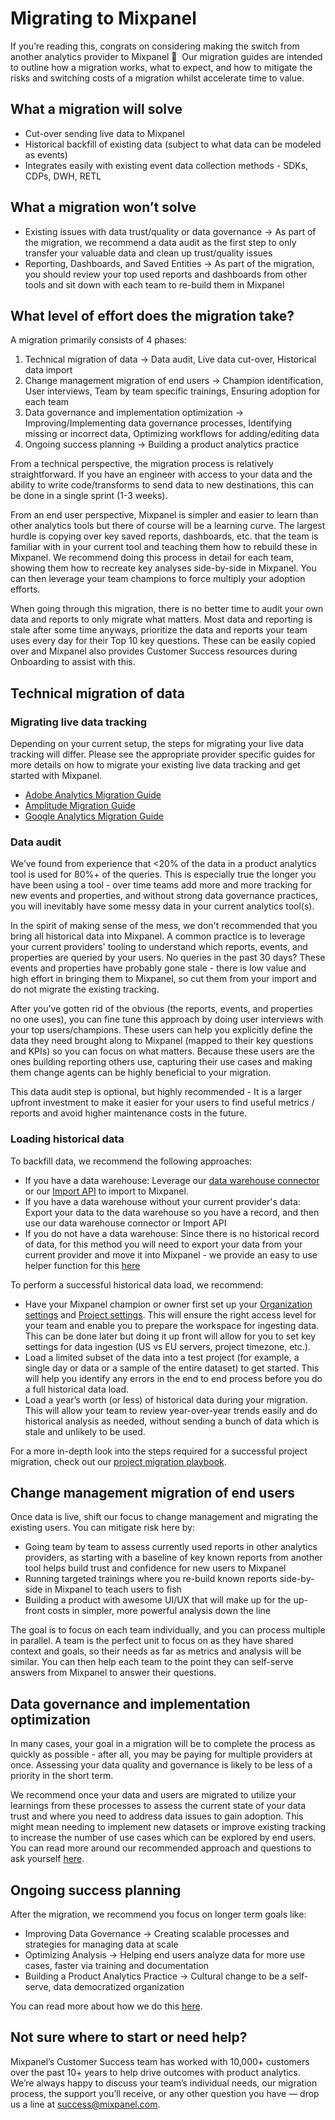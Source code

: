 # Migrating to Mixpanel

If you’re reading this, congrats on considering making the switch from another analytics provider to Mixpanel 🎊  Our migration guides are intended to outline how a migration works, what to expect, and how to mitigate the risks and switching costs of a migration whilst accelerate time to value.

## What a migration will solve

- Cut-over sending live data to Mixpanel
- Historical backfill of existing data (subject to what data can be modeled as events)
- Integrates easily with existing event data collection methods - SDKs, CDPs, DWH, RETL

## What a migration won’t solve

- Existing issues with data trust/quality or data governance → As part of the migration, we recommend a data audit as the first step to only transfer your valuable data and clean up trust/quality issues
- Reporting, Dashboards, and Saved Entities → As part of the migration, you should review your top used reports and dashboards from other tools and sit down with each team to re-build them in Mixpanel

## What level of effort does the migration take?

A migration primarily consists of 4 phases:

1. Technical migration of data → Data audit, Live data cut-over, Historical data import
2. Change management migration of end users → Champion identification, User interviews, Team by team specific trainings, Ensuring adoption for each team
3. Data governance and implementation optimization → Improving/Implementing data governance processes, Identifying missing or incorrect data, Optimizing workflows for adding/editing data
4. Ongoing success planning → Building a product analytics practice

From a technical perspective, the migration process is relatively straightforward. If you have an engineer with access to your data and the ability to write code/transforms to send data to new destinations, this can be done in a single sprint (1-3 weeks).

From an end user perspective, Mixpanel is simpler and easier to learn than other analytics tools but there of course will be a learning curve. The largest hurdle is copying over key saved reports, dashboards, etc. that the team is familiar with in your current tool and teaching them how to rebuild these in Mixpanel. We recommend doing this process in detail for each team, showing them how to recreate key analyses side-by-side in Mixpanel. You can then leverage your team champions to force multiply your adoption efforts.

When going through this migration, there is no better time to audit your own data and reports to only migrate what matters. Most data and reporting is stale after some time anyways, prioritize the data and reports your team uses every day for their Top 10 key questions. These can be easily copied over and Mixpanel also provides Customer Success resources during Onboarding to assist with this.

## Technical migration of data

### Migrating live data tracking

Depending on your current setup, the steps for migrating your live data tracking will differ. Please see the appropriate provider specific guides for more details on how to migrate your existing live data tracking and get started with Mixpanel.

- [Adobe Analytics Migration Guide](/docs/migration/adobe-analytics)
- [Amplitude Migration Guide](/docs/migration/amplitude)
- [Google Analytics Migration Guide](/docs/migration/google-analytics)

### Data audit

We’ve found from experience that <20% of the data in a product analytics tool is used for 80%+ of the queries. This is especially true the longer you have been using a tool - over time teams add more and more tracking for new events and properties, and without strong data governance practices, you will inevitably have some messy data in your current analytics tool(s).

In the spirit of making sense of the mess, we don't recommended that you bring all historical data into Mixpanel. A common practice is to leverage your current providers' tooling to understand which reports, events, and properties are queried by your users. No queries in the past 30 days? These events and properties have probably gone stale - there is low value and high effort in bringing them to Mixpanel, so cut them from your import and do not migrate the existing tracking.

After you’ve gotten rid of the obvious (the reports, events, and properties no one uses), you can fine tune this approach by doing user interviews with your top users/champions. These users can help you explicitly define the data they need brought along to Mixpanel (mapped to their key questions and KPIs) so you can focus on what matters. Because these users are the ones building reporting others use, capturing their use cases and making them change agents can be highly beneficial to your migration.

This data audit step is optional, but highly recommended - It is a larger upfront investment to make it easier for your users to find useful metrics / reports and avoid higher maintenance costs in the future.

### Loading historical data

To backfill data, we recommend the following approaches:

- If you have a data warehouse: Leverage our [data warehouse connector](/docs/tracking-methods/warehouse-connectors) or our [Import API](https://developer.mixpanel.com/reference/import-events) to import to Mixpanel. 
- If you have a data warehouse without your current provider's data: Export your data to the data warehouse so you have a record, and then use our data warehouse connector or Import API
- If you do not have a data warehouse: Since there is no historical record of data, for this method you will need to export your data from your current provider and move it into Mixpanel - we provide an easy to use helper function for this [here](https://github.com/mixpanel/mixpanel-utils)

To perform a successful historical data load, we recommend:

- Have your Mixpanel champion or owner first set up your [Organization settings](/docs/best-practices/project-setup#mixpanel-organization) and [Project settings](/docs/best-practices/project-setup#mixpanel-projects). This will ensure the right access level for your team and enable you to prepare the workspace for ingesting data. This can be done later but doing it up front will allow for you to set key settings for data ingestion (US vs EU servers, project timezone, etc.).
- Load a limited subset of the data into a test project (for example, a single day or data or a sample of the entire dataset) to get started. This will help you identify any errors in the end to end process before you do a full historical data load.
- Load a year’s worth (or less) of historical data during your migration. This will allow your team to review year-over-year trends easily and do historical analysis as needed, without sending a bunch of data which is stale and unlikely to be used.

For a more in-depth look into the steps required for a successful project migration, check out our [project migration playbook](/guides/playbooks/project-migration). 

## Change management migration of end users

Once data is live, shift our focus to change management and migrating the existing users. You can mitigate risk here by:

- Going team by team to assess currently used reports in other analytics providers, as starting with a baseline of key known reports from another tool helps build trust and confidence for new users to Mixpanel
- Running targeted trainings where you re-build known reports side-by-side in Mixpanel to teach users to fish
- Building a product with awesome UI/UX that will make up for the up-front costs in simpler, more powerful analysis down the line

The goal is to focus on each team individually, and you can process multiple in parallel. A team is the perfect unit to focus on as they have shared context and goals, so their needs as far as metrics and analysis will be similar. You can then help each team to the point they can self-serve answers from Mixpanel to answer their questions.

## Data governance and implementation optimization

In many cases, your goal in a migration will be to complete the process as quickly as possible - after all, you may be paying for multiple providers at once. Assessing your data quality and governance is likely to be less of a priority in the short term.

We recommend once your data and users are migrated to utilize your learnings from these processes to assess the current state of your data trust and where you need to address data issues to gain adoption. This might mean needing to implement new datasets or improve existing tracking to increase the number of use cases which can be explored by end users. You can read more around our recommended approach and questions to ask yourself [here](https://mixpanel.com/blog/5-questions-for-planning-your-data-architecture/).

## Ongoing success planning

After the migration, we recommend you focus on longer term goals like:

- Improving Data Governance → Creating scalable processes and strategies for managing data at scale
- Optimizing Analysis → Helping end users analyze data for more use cases, faster via training and documentation
- Building a Product Analytics Practice → Cultural change to be a self-serve, data democratized organization

You can read more about how we do this [here](https://mixpanel.com/blog/establish-a-product-analytics-practice/).

## Not sure where to start or need help?

Mixpanel’s Customer Success team has worked with 10,000+ customers over the past 10+ years to help drive outcomes with product analytics. We’re always happy to discuss your team’s individual needs, our migration process, the support you’ll receive, or any other question you have — drop us a line at [success@mixpanel.com](mailto:success@mixpanel.com).
